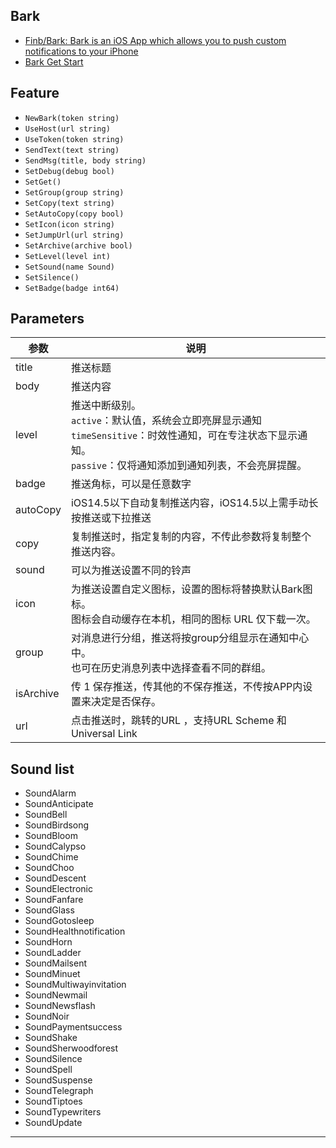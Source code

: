 ## Bark

- [Finb/Bark: Bark is an iOS App which allows you to push custom notifications to your iPhone](https://github.com/Finb/Bark)
- [Bark Get Start](https://bark.day.app/#/)

## Feature

- `NewBark(token string)`
- `UseHost(url string)`
- `UseToken(token string)`
- `SendText(text string)`
- `SendMsg(title, body string)`
- `SetDebug(debug bool)`
- `SetGet()`
- `SetGroup(group string)`
- `SetCopy(text string)`
- `SetAutoCopy(copy bool)`
- `SetIcon(icon string)`
- `SetJumpUrl(url string)`
- `SetArchive(archive bool)`
- `SetLevel(level int)`
- `SetSound(name Sound)`
- `SetSilence()`
- `SetBadge(badge int64)`


## Parameters

| 参数        | 说明                                                                                                        |
|-----------|-----------------------------------------------------------------------------------------------------------|
| title     | 推送标题                                                                                                      |
| body | 推送内容                                                                                                      |
| level | 推送中断级别。<br>`active`：默认值，系统会立即亮屏显示通知 <br>`timeSensitive`：时效性通知，可在专注状态下显示通知。<br>`passive`：仅将通知添加到通知列表，不会亮屏提醒。 |
| badge | 推送角标，可以是任意数字                                                                                              | 
| autoCopy | iOS14.5以下自动复制推送内容，iOS14.5以上需手动长按推送或下拉推送                                                                   |
| copy | 复制推送时，指定复制的内容，不传此参数将复制整个推送内容。                                                                             |
| sound | 可以为推送设置不同的铃声                                                                                              |
| icon | 为推送设置自定义图标，设置的图标将替换默认Bark图标。                                                                              <br>图标会自动缓存在本机，相同的图标 URL 仅下载一次。 |
| group | 对消息进行分组，推送将按group分组显示在通知中心中。                                                                              <br>也可在历史消息列表中选择查看不同的群组。 |
| isArchive | 传 1 保存推送，传其他的不保存推送，不传按APP内设置来决定是否保存。                                                                      |
| url | 点击推送时，跳转的URL ，支持URL Scheme 和 Universal Link                                                               |


## Sound list

- SoundAlarm
- SoundAnticipate
- SoundBell
- SoundBirdsong
- SoundBloom
- SoundCalypso
- SoundChime
- SoundChoo
- SoundDescent
- SoundElectronic
- SoundFanfare
- SoundGlass
- SoundGotosleep
- SoundHealthnotification
- SoundHorn
- SoundLadder
- SoundMailsent
- SoundMinuet
- SoundMultiwayinvitation
- SoundNewmail
- SoundNewsflash
- SoundNoir
- SoundPaymentsuccess
- SoundShake
- SoundSherwoodforest
- SoundSilence
- SoundSpell
- SoundSuspense
- SoundTelegraph
- SoundTiptoes
- SoundTypewriters
- SoundUpdate

----
